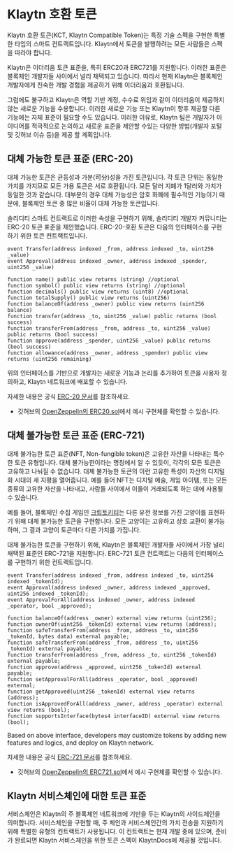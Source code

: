 # Klaytn 호환 토큰

Klaytn 호환 토큰(KCT, Klaytn Compatible Token)는 특정 기술 스펙을 구현한 특별한 타입의 스마트 컨트랙트입니다. Klaytn에서 토큰을 발행하려는 모든 사람들은 스펙을 따라야 합니다.

Klaytn은 이더리움 토큰 표준을, 특히 ERC20과 ERC721를 지원합니다. 이러한 표준은 블록체인 개발자들 사이에서 널리 채택되고 있습니다. 따라서 현재 Klaytn은 블록체인 개발자에게 친숙한 개발 경험을 제공하기 위해 이더리움과 호환됩니다.

그럼에도 불구하고 Klaytn은 역할 기반 계정, 수수료 위임과 같이 이더리움이 제공하지 않는 새로운 기능을 수용합니다. 이러한 새로운 기능 또는 Klaytn이 향후 제공할 다른 기능에는 자체 표준이 필요할 수도 있습니다. 이러한 이유로, Klaytn 팀은 개발자가 아이디어를 적극적으로 논의하고 새로운 표준을 제안할 수있는 다양한 방법\(개발자 포털 및 깃허브 이슈 등\)을 제공 할 계획입니다.

## 대체 가능한 토큰 표준 \(ERC-20\)

대체 가능한 토큰은 균등성과 가분(可分)성을 가진 토큰입니다. 각 토큰 단위는 동일한 가치를 가지므로 모든 가용 토큰은 서로 호환됩니다. 모든 달러 지폐가 1달러와 가치가 동일한 것과 같습니다. 대부분의 경우 대체 가능성은 암호 화폐에 필수적인 기능이기 때문에, 블록체인 토큰 중 많은 비율이 대체 가능한 토큰입니다.

솔리디티 스마트 컨트랙트로 이러한 속성을 구현하기 위해, 솔리디티 개발자 커뮤니티는 ERC-20 토큰 표준을 제안했습니다. ERC-20-호환 토큰은 다음의 인터페이스를 구현하기 위한 토큰 컨트랙트입니다.

```text
event Transfer(address indexed _from, address indexed _to, uint256 _value)
event Approval(address indexed _owner, address indexed _spender, uint256 _value)

function name() public view returns (string) //optional
function symbol() public view returns (string) //optional
function decimals() public view returns (uint8) //optional
function totalSupply() public view returns (uint256)
function balanceOf(address _owner) public view returns (uint256 balance)
function transfer(address _to, uint256 _value) public returns (bool success)
function transferFrom(address _from, address _to, uint256 _value) public returns (bool success)
function approve(address _spender, uint256 _value) public returns (bool success)
function allowance(address _owner, address _spender) public view returns (uint256 remaining)
```

위의 인터페이스를 기반으로 개발자는 새로운 기능과 논리를 추가하여 토큰을 사용자 정의하고, Klaytn 네트워크에 배포할 수 있습니다.

자세한 내용은 공식 [ERC-20 문서](https://eips.ethereum.org/EIPS/eip-20)를 참조하세요.

* 깃허브의 [OpenZeppelin의 ERC20.sol](https://github.com/OpenZeppelin/openzeppelin-solidity/blob/9b3710465583284b8c4c5d2245749246bb2e0094/contracts/token/ERC20/ERC20.sol)에서 예시 구현체를 확인할 수 있습니다.

## 대체 불가능한 토큰 표준 \(ERC-721\)

대체 불가능한 토큰 표준(NFT, Non-fungible token)은 고유한 자산을 나타내는 특수한 토큰 유형입니다. 대체 불가능한이라는 명칭에서 알 수 있듯이, 각각의 모든 토큰은 고유하고 나눠질 수 없습니다. 대체 불가능한 토큰의 이런 고유한 특성이 자산의 디지털화 시대의 새 지평을 열어줍니다. 예를 들어 NFT는 디지털 예술, 게임 아이템, 또는 모든 종류의 고유한 자산을 나타내고, 사람들 사이에서 이들이 거래되도록 하는 데에 사용될 수 있습니다.

예를 들어, 블록체인 수집 게임인 [크립토키티](https://www.cryptokitties.co/)는 다른 유전 정보를 가진 고양이를 표현하기 위해 대체 불가능한 토큰을 구현합니다. 모든 고양이는 고유하고 상호 교환이 불가능하며, 그 결과 고양이 토큰마다 다른 가치를 가집니다.

대체 불가능한 토큰을 구현하기 위해, Klaytn은 블록체인 개발자들 사이에서 가장 널리 채택된 표준인 ERC-721을 지원합니다. ERC-721 토큰 컨트랙트는 다음의 인터페이스를 구현하기 위한 컨트랙트입니다.

```text
event Transfer(address indexed _from, address indexed _to, uint256 indexed _tokenId);
event Approval(address indexed _owner, address indexed _approved, uint256 indexed _tokenId);
event ApprovalForAll(address indexed _owner, address indexed _operator, bool _approved);

function balanceOf(address _owner) external view returns (uint256);
function ownerOf(uint256 _tokenId) external view returns (address);
function safeTransferFrom(address _from, address _to, uint256 _tokenId, bytes data) external payable;
function safeTransferFrom(address _from, address _to, uint256 _tokenId) external payable;
function transferFrom(address _from, address _to, uint256 _tokenId) external payable;
function approve(address _approved, uint256 _tokenId) external payable;
function setApprovalForAll(address _operator, bool _approved) external;
function getApproved(uint256 _tokenId) external view returns (address);
function isApprovedForAll(address _owner, address _operator) external view returns (bool);
function supportsInterface(bytes4 interfaceID) external view returns (bool);
```

Based on above interface, developers may customize tokens by adding new features and logics, and deploy on Klaytn network.

자세한 내용은 공식 [ERC-721 문서](https://eips.ethereum.org/EIPS/eip-721)를 참조하세요.

* 깃허브의 [OpenZeppelin의 ERC721.sol](https://github.com/OpenZeppelin/openzeppelin-solidity/blob/master/contracts/token/ERC721/ERC721.sol)에서 예시 구현체를 확인할 수 있습니다.

## Klaytn 서비스체인에 대한 토큰 표준

서비스체인은 Klaytn의 주 블록체인 네트워크에 기반을 두는 Klaytn의 사이드체인을 의미합니다. 서비스체인을 구현할 때, 주 체인과 서비스체인간의 가치 전송을 지원하기 위해 특별한 유형의 컨트랙트가 사용됩니다. 이 컨트랙트는 현재 개발 중에 있으며, 준비가 완료되면 Klaytn 서비스체인을 위한 토큰 스펙이 KlaytnDocs에 제공될 것입니다.